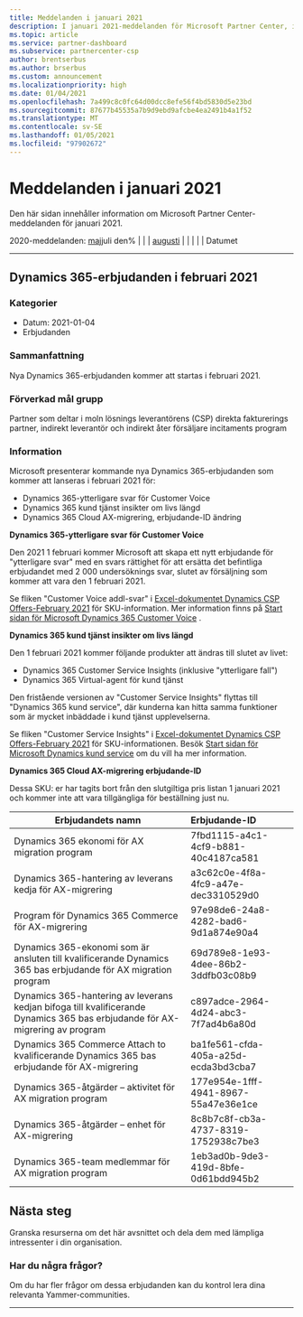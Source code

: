 ```yaml
---
title: Meddelanden i januari 2021
description: I januari 2021-meddelanden för Microsoft Partner Center, inklusive nya funktioner, kampanjer, erbjudanden, marknader eller ändringar av befintliga erbjudanden.
ms.topic: article
ms.service: partner-dashboard
ms.subservice: partnercenter-csp
author: brentserbus
ms.author: brserbus
ms.custom: announcement
ms.localizationpriority: high
ms.date: 01/04/2021
ms.openlocfilehash: 7a499c8c0fc64d00dcc8efe56f4bd5830d5e23bd
ms.sourcegitcommit: 87677b45535a7b9d9ebd9afcbe4ea2491b4a1f52
ms.translationtype: MT
ms.contentlocale: sv-SE
ms.lasthandoff: 01/05/2021
ms.locfileid: "97902672"
---
```

# <a name="january-2021-announcements"></a>Meddelanden i januari 2021

Den här sidan innehåller information om Microsoft Partner Center-meddelanden för januari 2021.

2020-meddelanden: [maj](2020-may.md)juli den%  |  [](2020-june.md)  |  [](2020-july.md)  |  [augusti](2020-august.md)  |  [](2020-september.md)  |  [](2020-October.md)  |  [](2020-november.md)  |  [](2020-december.md) | Datumet

________________

## <a name="dynamics-365-offers-for-february-2021"></a><a name="1"></a>Dynamics 365-erbjudanden i februari 2021

### <a name="categories"></a>Kategorier

- Datum: 2021-01-04
- Erbjudanden

### <a name="summary"></a>Sammanfattning

Nya Dynamics 365-erbjudanden kommer att startas i februari 2021.

### <a name="impacted-audience"></a>Förverkad mål grupp

Partner som deltar i moln lösnings leverantörens (CSP) direkta fakturerings partner, indirekt leverantör och indirekt åter försäljare incitaments program

### <a name="details"></a>Information

Microsoft presenterar kommande nya Dynamics 365-erbjudanden som kommer att lanseras i februari 2021 för:

- Dynamics 365-ytterligare svar för Customer Voice
- Dynamics 365 kund tjänst insikter om livs längd
- Dynamics 365 Cloud AX-migrering, erbjudande-ID ändring

**Dynamics 365-ytterligare svar för Customer Voice**

Den 2021 1 februari kommer Microsoft att skapa ett nytt erbjudande för "ytterligare svar" med en svars rättighet för att ersätta det befintliga erbjudandet med 2 000 undersöknings svar, slutet av försäljning som kommer att vara den 1 februari 2021.

Se fliken "Customer Voice addl-svar" i [Excel-dokumentet Dynamics CSP Offers-February 2021](https://partner.microsoft.com/resources/detail/dynamics-csp-offers-february-2021-xls) för SKU-information. Mer information finns på [Start sidan för Microsoft Dynamics 365 Customer Voice](https://dynamics.microsoft.com/en-us/customer-voice/overview/) .

**Dynamics 365 kund tjänst insikter om livs längd**

Den 1 februari 2021 kommer följande produkter att ändras till slutet av livet:

- Dynamics 365 Customer Service Insights (inklusive "ytterligare fall")
- Dynamics 365 Virtual-agent för kund tjänst

Den fristående versionen av "Customer Service Insights" flyttas till "Dynamics 365 kund service", där kunderna kan hitta samma funktioner som är mycket inbäddade i kund tjänst upplevelserna.  

Se fliken "Customer Service Insights" i [Excel-dokumentet Dynamics CSP Offers-February 2021](https://partner.microsoft.com/resources/detail/dynamics-csp-offers-february-2021-xls) för SKU-informationen. Besök [Start sidan för Microsoft Dynamics kund service](https://dynamics.microsoft.com/customer-service/overview/) om du vill ha mer information.

**Dynamics 365 Cloud AX-migrering erbjudande-ID**

Dessa SKU: er har tagits bort från den slutgiltiga pris listan 1 januari 2021 och kommer inte att vara tillgängliga för beställning just nu. 

   |**Erbjudandets namn**|**Erbjudande-ID**|
   |-------------------|:------|
   |Dynamics 365 ekonomi för AX migration program|7fbd1115-a4c1-4cf9-b881-40c4187ca581|
   |Dynamics 365-hantering av leverans kedja för AX-migrering|a3c62c0e-4f8a-4fc9-a47e-dec3310529d0|
   |Program för Dynamics 365 Commerce för AX-migrering|97e98de6-24a8-4282-bad6-9d1a874e90a4|
   |Dynamics 365-ekonomi som är ansluten till kvalificerande Dynamics 365 bas erbjudande för AX migration program|69d789e8-1e93-4dee-86b2-3ddfb03c08b9|
   |Dynamics 365-hantering av leverans kedjan bifoga till kvalificerande Dynamics 365 bas erbjudande för AX-migrering av program|c897adce-2964-4d24-abc3-7f7ad4b6a80d|
   |Dynamics 365 Commerce Attach to kvalificerande Dynamics 365 bas erbjudande för AX-migrering|ba1fe561-cfda-405a-a25d-ecda3bd3cba7|
   |Dynamics 365-åtgärder – aktivitet för AX migration program|177e954e-1fff-4941-8967-55a47e36e1ce|
   |Dynamics 365-åtgärder – enhet för AX-migrering|8c8b7c8f-cb3a-4737-8319-1752938c7be3|
   |Dynamics 365-team medlemmar för AX migration program|1eb3ad0b-9de3-419d-8bfe-0d61bdd945b2|

## <a name="next-steps"></a>Nästa steg

Granska resurserna om det här avsnittet och dela dem med lämpliga intressenter i din organisation. 

### <a name="questions"></a>Har du några frågor?

Om du har fler frågor om dessa erbjudanden kan du kontrol lera dina relevanta Yammer-communities.

________________
